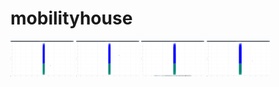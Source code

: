 # mobilityhouse


<img src="images/12_14hrs.png" alt="Image0" width="20%" height="20%">
<img src="images/12_14hrs_2.png" alt="Image1" width="20%" height="20%">
<img src="images/12_14hrs_3.png" alt="Image2" width="20%" height="20%">
<img src="images/12_14hrs_4.png" alt="Image3" width="20%" height="20%">
